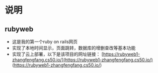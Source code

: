 # 说明
## rubyweb
- 这是我的第一个ruby on rails网页
- 实现了本地时间显示，页面跳转，数据库的增删查改等基本功能
- 实现了云上部署，以下是该项目的网址链接：
 [https://rubyweb1-zhangfengfang.cs50.io/](https://rubyweb1-zhangfengfang.cs50.io/)
 (https://rubyweb1-zhangfengfang.cs50.io/)